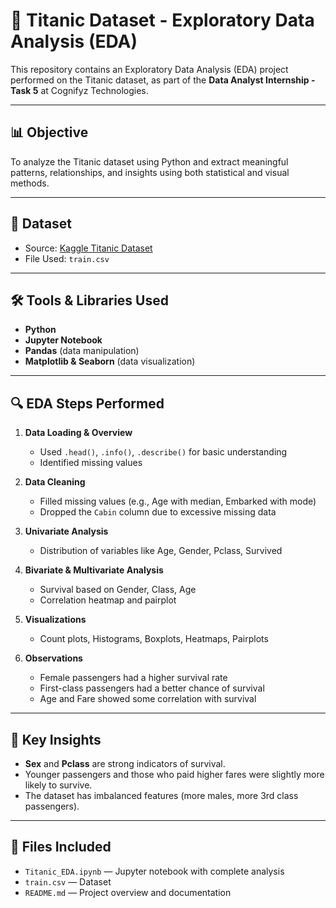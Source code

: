 # 🚢 Titanic Dataset - Exploratory Data Analysis (EDA)

This repository contains an Exploratory Data Analysis (EDA) project performed on the Titanic dataset, as part of the **Data Analyst Internship - Task 5** at Cognifyz Technologies.

---

## 📊 Objective

To analyze the Titanic dataset using Python and extract meaningful patterns, relationships, and insights using both statistical and visual methods.

---

## 📁 Dataset

- Source: [Kaggle Titanic Dataset](https://www.kaggle.com/c/titanic/data?select=train.csv)
- File Used: `train.csv`

---

## 🛠 Tools & Libraries Used

- **Python**
- **Jupyter Notebook**
- **Pandas** (data manipulation)
- **Matplotlib & Seaborn** (data visualization)

---

## 🔍 EDA Steps Performed

1. **Data Loading & Overview**
   - Used `.head()`, `.info()`, `.describe()` for basic understanding
   - Identified missing values

2. **Data Cleaning**
   - Filled missing values (e.g., Age with median, Embarked with mode)
   - Dropped the `Cabin` column due to excessive missing data

3. **Univariate Analysis**
   - Distribution of variables like Age, Gender, Pclass, Survived

4. **Bivariate & Multivariate Analysis**
   - Survival based on Gender, Class, Age
   - Correlation heatmap and pairplot

5. **Visualizations**
   - Count plots, Histograms, Boxplots, Heatmaps, Pairplots

6. **Observations**
   - Female passengers had a higher survival rate
   - First-class passengers had a better chance of survival
   - Age and Fare showed some correlation with survival

---

## 📌 Key Insights

- **Sex** and **Pclass** are strong indicators of survival.
- Younger passengers and those who paid higher fares were slightly more likely to survive.
- The dataset has imbalanced features (more males, more 3rd class passengers).

---

## 📄 Files Included

- `Titanic_EDA.ipynb` — Jupyter notebook with complete analysis
- `train.csv` — Dataset 
- `README.md` — Project overview and documentation
